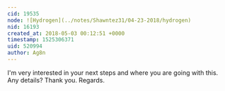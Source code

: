 ```yaml
---
cid: 19535
node: ![Hydrogen](../notes/Shawntez31/04-23-2018/hydrogen)
nid: 16193
created_at: 2018-05-03 00:12:51 +0000
timestamp: 1525306371
uid: 520994
author: Ag8n
---
```


I'm very interested in your next steps and where you are going with this.  Any details?  Thank you. Regards.
